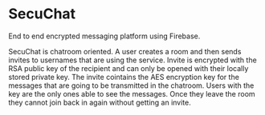 # SecuChat
End to end encrypted messaging platform using Firebase.

SecuChat is chatroom oriented. A user creates a room and then sends invites to usernames that are using the service.
Invite is encrypted with the RSA public key of the recipient and can only be opened with their locally stored private key.
The invite cointains the AES encryption key for the messages that are going to be transmitted in the chatroom. 
Users with the key are the only ones able to see the messages. 
Once they leave the room they cannot join back in again without getting an invite.
